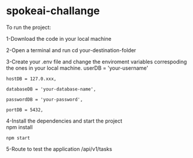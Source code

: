 # spokeai-challange


To run the project:

1-Download the code in your local machine

2-Open a terminal and run
    cd your-destination-folder

3-Create your .env file and change the enviroment variables correspoding the ones in your local machine.
    userDB = 'your-username'

    hostDB = 127.0.xxx,

    databaseDB = 'your-database-name',

    passwordDB = 'your-password',

    portDB = 5432,

4-Install the dependencies and start the project    
    npm install

    npm start

5-Route to test the application
    /api/v1/tasks